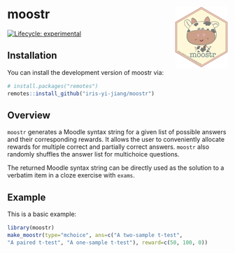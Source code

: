 
<!-- README.md is generated from README.Rmd. Please edit that file -->

# moostr <a href="https://iris-yi-jiang.github.io/moostr/"><img src="man/figures/logo.png" align="right" height="139" /></a>

<!-- badges: start -->

[![Lifecycle:
experimental](https://img.shields.io/badge/lifecycle-experimental-orange.svg)](https://lifecycle.r-lib.org/articles/stages.html#experimental)
<!-- badges: end -->

## Installation

You can install the development version of moostr via:

``` r
# install.packages("remotes")
remotes::install_github("iris-yi-jiang/moostr")
```

## Overview

`moostr` generates a Moodle syntax string for a given list of possible
answers and their corresponding rewards. It allows the user to
conveniently allocate rewards for multiple correct and partially correct
answers. `moostr` also randomly shuffles the answer list for multichoice
questions.

The returned Moodle syntax string can be directly used as the solution
to a verbatim item in a cloze exercise with `exams`.

## Example

This is a basic example:

``` r
library(moostr)
make_moostr(type="mchoice", ans=c("A two-sample t-test",
"A paired t-test", "A one-sample t-test"), reward=c(50, 100, 0))
```
